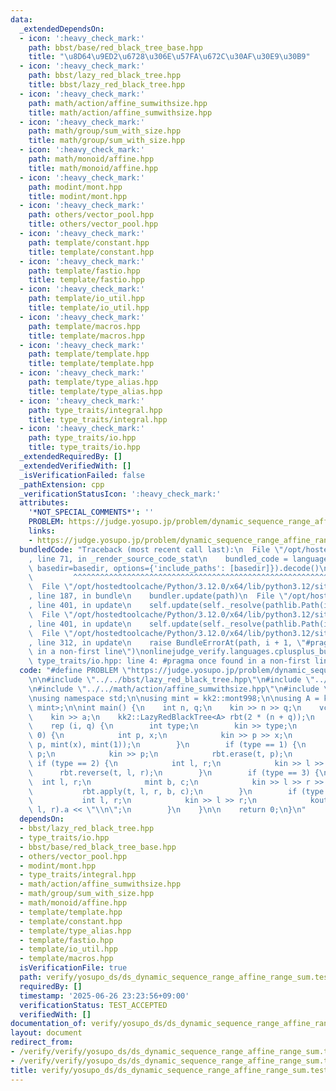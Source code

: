 ```yaml
---
data:
  _extendedDependsOn:
  - icon: ':heavy_check_mark:'
    path: bbst/base/red_black_tree_base.hpp
    title: "\u8D64\u9ED2\u6728\u306E\u57FA\u672C\u30AF\u30E9\u30B9"
  - icon: ':heavy_check_mark:'
    path: bbst/lazy_red_black_tree.hpp
    title: bbst/lazy_red_black_tree.hpp
  - icon: ':heavy_check_mark:'
    path: math/action/affine_sumwithsize.hpp
    title: math/action/affine_sumwithsize.hpp
  - icon: ':heavy_check_mark:'
    path: math/group/sum_with_size.hpp
    title: math/group/sum_with_size.hpp
  - icon: ':heavy_check_mark:'
    path: math/monoid/affine.hpp
    title: math/monoid/affine.hpp
  - icon: ':heavy_check_mark:'
    path: modint/mont.hpp
    title: modint/mont.hpp
  - icon: ':heavy_check_mark:'
    path: others/vector_pool.hpp
    title: others/vector_pool.hpp
  - icon: ':heavy_check_mark:'
    path: template/constant.hpp
    title: template/constant.hpp
  - icon: ':heavy_check_mark:'
    path: template/fastio.hpp
    title: template/fastio.hpp
  - icon: ':heavy_check_mark:'
    path: template/io_util.hpp
    title: template/io_util.hpp
  - icon: ':heavy_check_mark:'
    path: template/macros.hpp
    title: template/macros.hpp
  - icon: ':heavy_check_mark:'
    path: template/template.hpp
    title: template/template.hpp
  - icon: ':heavy_check_mark:'
    path: template/type_alias.hpp
    title: template/type_alias.hpp
  - icon: ':heavy_check_mark:'
    path: type_traits/integral.hpp
    title: type_traits/integral.hpp
  - icon: ':heavy_check_mark:'
    path: type_traits/io.hpp
    title: type_traits/io.hpp
  _extendedRequiredBy: []
  _extendedVerifiedWith: []
  _isVerificationFailed: false
  _pathExtension: cpp
  _verificationStatusIcon: ':heavy_check_mark:'
  attributes:
    '*NOT_SPECIAL_COMMENTS*': ''
    PROBLEM: https://judge.yosupo.jp/problem/dynamic_sequence_range_affine_range_sum
    links:
    - https://judge.yosupo.jp/problem/dynamic_sequence_range_affine_range_sum
  bundledCode: "Traceback (most recent call last):\n  File \"/opt/hostedtoolcache/Python/3.12.0/x64/lib/python3.12/site-packages/onlinejudge_verify/documentation/build.py\"\
    , line 71, in _render_source_code_stat\n    bundled_code = language.bundle(stat.path,\
    \ basedir=basedir, options={'include_paths': [basedir]}).decode()\n          \
    \         ^^^^^^^^^^^^^^^^^^^^^^^^^^^^^^^^^^^^^^^^^^^^^^^^^^^^^^^^^^^^^^^^^^^^^^^^^^^^^^^^^\n\
    \  File \"/opt/hostedtoolcache/Python/3.12.0/x64/lib/python3.12/site-packages/onlinejudge_verify/languages/cplusplus.py\"\
    , line 187, in bundle\n    bundler.update(path)\n  File \"/opt/hostedtoolcache/Python/3.12.0/x64/lib/python3.12/site-packages/onlinejudge_verify/languages/cplusplus_bundle.py\"\
    , line 401, in update\n    self.update(self._resolve(pathlib.Path(included), included_from=path))\n\
    \  File \"/opt/hostedtoolcache/Python/3.12.0/x64/lib/python3.12/site-packages/onlinejudge_verify/languages/cplusplus_bundle.py\"\
    , line 401, in update\n    self.update(self._resolve(pathlib.Path(included), included_from=path))\n\
    \  File \"/opt/hostedtoolcache/Python/3.12.0/x64/lib/python3.12/site-packages/onlinejudge_verify/languages/cplusplus_bundle.py\"\
    , line 312, in update\n    raise BundleErrorAt(path, i + 1, \"#pragma once found\
    \ in a non-first line\")\nonlinejudge_verify.languages.cplusplus_bundle.BundleErrorAt:\
    \ type_traits/io.hpp: line 4: #pragma once found in a non-first line\n"
  code: "#define PROBLEM \"https://judge.yosupo.jp/problem/dynamic_sequence_range_affine_range_sum\"\
    \n\n#include \"../../bbst/lazy_red_black_tree.hpp\"\n#include \"../../modint/mont.hpp\"\
    \n#include \"../../math/action/affine_sumwithsize.hpp\"\n#include \"../../template/template.hpp\"\
    \nusing namespace std;\n\nusing mint = kk2::mont998;\n\nusing A = kk2::action::AffineSumWithSize<mint,\
    \ mint>;\n\nint main() {\n    int n, q;\n    kin >> n >> q;\n    vc<A::S> a(n);\n\
    \    kin >> a;\n    kk2::LazyRedBlackTree<A> rbt(2 * (n + q));\n    auto t = rbt.build(a);\n\
    \    rep (i, q) {\n        int type;\n        kin >> type;\n        if (type ==\
    \ 0) {\n            int p, x;\n            kin >> p >> x;\n            rbt.insert(t,\
    \ p, mint(x), mint(1));\n        }\n        if (type == 1) {\n            int\
    \ p;\n            kin >> p;\n            rbt.erase(t, p);\n        }\n       \
    \ if (type == 2) {\n            int l, r;\n            kin >> l >> r;\n      \
    \      rbt.reverse(t, l, r);\n        }\n        if (type == 3) {\n          \
    \  int l, r;\n            mint b, c;\n            kin >> l >> r >> b >> c;\n \
    \           rbt.apply(t, l, r, b, c);\n        }\n        if (type == 4) {\n \
    \           int l, r;\n            kin >> l >> r;\n            kout << rbt.prod(t,\
    \ l, r).a << \"\\n\";\n        }\n    }\n\n    return 0;\n}\n"
  dependsOn:
  - bbst/lazy_red_black_tree.hpp
  - type_traits/io.hpp
  - bbst/base/red_black_tree_base.hpp
  - others/vector_pool.hpp
  - modint/mont.hpp
  - type_traits/integral.hpp
  - math/action/affine_sumwithsize.hpp
  - math/group/sum_with_size.hpp
  - math/monoid/affine.hpp
  - template/template.hpp
  - template/constant.hpp
  - template/type_alias.hpp
  - template/fastio.hpp
  - template/io_util.hpp
  - template/macros.hpp
  isVerificationFile: true
  path: verify/yosupo_ds/ds_dynamic_sequence_range_affine_range_sum.test.cpp
  requiredBy: []
  timestamp: '2025-06-26 23:23:56+09:00'
  verificationStatus: TEST_ACCEPTED
  verifiedWith: []
documentation_of: verify/yosupo_ds/ds_dynamic_sequence_range_affine_range_sum.test.cpp
layout: document
redirect_from:
- /verify/verify/yosupo_ds/ds_dynamic_sequence_range_affine_range_sum.test.cpp
- /verify/verify/yosupo_ds/ds_dynamic_sequence_range_affine_range_sum.test.cpp.html
title: verify/yosupo_ds/ds_dynamic_sequence_range_affine_range_sum.test.cpp
---
```

